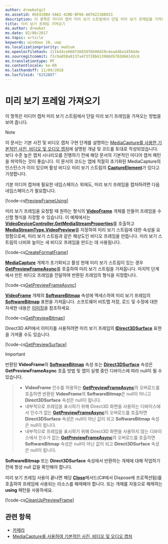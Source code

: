 ```yaml
---
author: drewbatgit
ms.assetid: 05E418B4-5A62-42BD-BF66-A0762216D033
description: 이 항목은 미디어 캡처 미리 보기 스트림에서 단일 미리 보기 프레임을 가져오는 방법을 보여 줍니다.
title: 미리 보기 프레임 가져오기
ms.author: drewbat
ms.date: 02/08/2017
ms.topic: article
keywords: windows 10, uwp
ms.localizationpriority: medium
ms.openlocfilehash: 211bd4ce660726030f8b90d29c4ea4d8a14564de
ms.sourcegitcommit: f2c9a050a9137a473f28b613968d5782866142c6
ms.translationtype: MT
ms.contentlocale: ko-KR
ms.lasthandoff: 11/09/2018
ms.locfileid: "6252807"
---
```

# <a name="get-a-preview-frame"></a>미리 보기 프레임 가져오기


이 항목은 미디어 캡처 미리 보기 스트림에서 단일 미리 보기 프레임을 가져오는 방법을 보여 줍니다.

> [!NOTE] 
> 이 문서는 기본 사진 및 비디오 캡처 구현 단계를 설명하는 [MediaCapture를 사용한 기본적인 사진, 비디오 및 오디오 캡처](basic-photo-video-and-audio-capture-with-MediaCapture.md)에 설명된 개념 및 코드를 토대로 작성되었습니다. 보다 수준 높은 캡처 시나리오를 진행하기 전에 해당 문서의 기본적인 미디어 캡처 패턴을 파악하는 것이 좋습니다. 이 문서의 코드는 앱에 적절히 초기화된 MediaCapture의 인스턴스가 이미 있으며 활성 비디오 미리 보기 스트림의 [**CaptureElement**](https://msdn.microsoft.com/library/windows/apps/br209278)가 있다고 가정합니다.

기본 미디어 캡처에 필요한 네임스페이스 외에도, 미리 보기 프레임을 캡처하려면 다음 네임스페이스가 필요합니다.

[!code-cs[PreviewFrameUsing](./code/BasicMediaCaptureWin10/cs/MainPage.xaml.cs#SnippetPreviewFrameUsing)]

미리 보기 프레임을 요청할 때 원하는 형식의 [**VideoFrame**](https://msdn.microsoft.com/library/windows/apps/dn930917) 개체를 만들어 프레임을 수신할 형식을 지정할 수 있습니다. 이 예제에서는 [**VideoDeviceController.GetMediaStreamProperties**](https://msdn.microsoft.com/library/windows/apps/br211995)를 호출하고 [**MediaStreamType.VideoPreview**](https://msdn.microsoft.com/library/windows/apps/br226640)를 지정하여 미리 보기 스트림에 대한 속성을 요청함으로써, 미리 보기 스트림과 같은 해상도인 비디오 프레임을 만듭니다. 미리 보기 스트림의 너비와 높이는 새 비디오 프레임을 만드는 데 사용됩니다.

[!code-cs[CreateFormatFrame](./code/BasicMediaCaptureWin10/cs/MainPage.xaml.cs#SnippetCreateFormatFrame)]

[**MediaCapture**](https://msdn.microsoft.com/library/windows/apps/br241124) 개체가 초기화되고 활성 현재 미리 보기 스트림이 있는 경우 [**GetPreviewFrameAsync**](https://msdn.microsoft.com/library/windows/apps/dn926711)를 호출하여 미리 보기 스트림을 가져옵니다. 마지막 단계에서 만든 비디오 프레임을 전달하여 반환된 프레임의 형식을 지정합니다.

[!code-cs[GetPreviewFrameAsync](./code/BasicMediaCaptureWin10/cs/MainPage.xaml.cs#SnippetGetPreviewFrameAsync)]

[**VideoFrame**](https://msdn.microsoft.com/library/windows/apps/dn930917) 개체의 [**SoftwareBitmap**](https://msdn.microsoft.com/library/windows/apps/dn930926) 속성에 액세스하여 미리 보기 프레임의 [**SoftwareBitmap**](https://msdn.microsoft.com/library/windows/apps/dn887358) 표현을 가져옵니다. 소프트웨어 비트맵 저장, 로드 및 수정에 대한 자세한 내용은 [이미징](imaging.md)을 참조하세요.

[!code-cs[GetPreviewBitmap](./code/BasicMediaCaptureWin10/cs/MainPage.xaml.cs#SnippetGetPreviewBitmap)]

Direct3D API에서 이미지를 사용하려면 미리 보기 프레임의 [**IDirect3DSurface**](https://msdn.microsoft.com/library/windows/apps/dn965505) 표현을 가져올 수도 있습니다.

[!code-cs[GetPreviewSurface](./code/BasicMediaCaptureWin10/cs/MainPage.xaml.cs#SnippetGetPreviewSurface)]

> [!IMPORTANT]
> 반환된 **VideoFrame**의 [**SoftwareBitmap**](https://msdn.microsoft.com/library/windows/apps/dn930926) 속성 또는 [**Direct3DSurface**](https://msdn.microsoft.com/library/windows/apps/dn930920) 속성은 **GetPreviewFrameAsync** 호출 방법 및 앱이 실행 중인 디바이스에 따라 null이 될 수 있습니다.

> - **VideoFrame** 인수를 허용하는 [**GetPreviewFrameAsync**](https://msdn.microsoft.com/library/windows/apps/dn926713)의 오버로드를 호출하면 반환된 **VideoFrame**의 **SoftwareBitmap**은 null이 아니고 **Direct3DSurface** 속성은 null이 됩니다.
> - 내부적으로 프레임을 표시하기 위해 Direct3D 화면을 사용하는 디바이스에서 인수가 없는 [**GetPreviewFrameAsync**](https://msdn.microsoft.com/library/windows/apps/dn926712)의 오버로드를 호출하면 **Direct3DSurface** 속성은 null이 아닌 값이 되고 **SoftwareBitmap** 속성은 null이 됩니다.
> - 내부적으로 프레임을 표시하기 위해 Direct3D 화면을 사용하지 않는 디바이스에서 인수가 없는 [**GetPreviewFrameAsync**](https://msdn.microsoft.com/library/windows/apps/dn926712)의 오버로드를 호출하면 **SoftwareBitmap** 속성은 null이 아닌 값이 되고 **Direct3DSurface** 속성은 null이 됩니다.

**SoftwareBitmap** 또는 **Direct3DSurface** 속성에서 반환하는 개체에 대해 작업하기 전에 항상 null 값을 확인해야 합니다.

미리 보기 프레임 사용이 끝나면 해당 [**Close**](https://msdn.microsoft.com/library/windows/apps/dn930918)메서드(C#에서 Dispose에 프로젝션됨)를 호출하여 프레임에 사용되는 리소스를 해제해야 합니다. 또는 개체를 자동으로 해제하는 **using** 패턴을 사용하세요.

[!code-cs[CleanUpPreviewFrame](./code/BasicMediaCaptureWin10/cs/MainPage.xaml.cs#SnippetCleanUpPreviewFrame)]

## <a name="related-topics"></a>관련 항목

* [카메라](camera.md)
* [MediaCapture를 사용하여 기본적인 사진, 비디오 및 오디오 캡처](basic-photo-video-and-audio-capture-with-MediaCapture.md)
 

 




